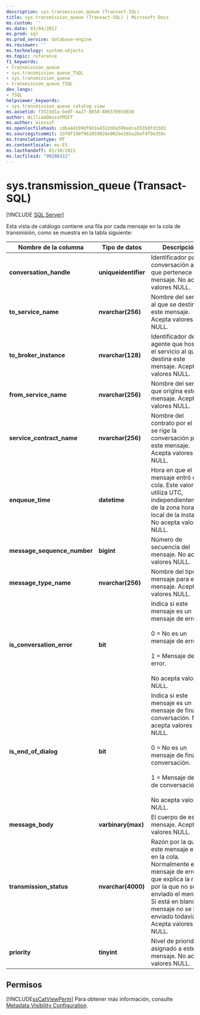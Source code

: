 ```yaml
---
description: sys.transmission_queue (Transact-SQL)
title: sys.transmission_queue (Transact-SQL) | Microsoft Docs
ms.custom: ''
ms.date: 03/04/2017
ms.prod: sql
ms.prod_service: database-engine
ms.reviewer: ''
ms.technology: system-objects
ms.topic: reference
f1_keywords:
- transmission_queue
- sys.transmission_queue_TSQL
- sys.transmission_queue
- transmission_queue_TSQL
dev_langs:
- TSQL
helpviewer_keywords:
- sys.transmission_queue catalog view
ms.assetid: f3515d1a-be8f-4a27-8058-8865f0919838
author: WilliamDAssafMSFT
ms.author: wiassaf
ms.openlocfilehash: cdba44109df8d1e4322dda59bedca35350fd33d2
ms.sourcegitcommit: 33f0f190f962059826e002be165a2bef4f9e350c
ms.translationtype: MT
ms.contentlocale: es-ES
ms.lasthandoff: 01/30/2021
ms.locfileid: "99208322"
---
```

# <a name="systransmission_queue-transact-sql"></a>sys.transmission_queue (Transact-SQL)
[!INCLUDE [SQL Server](../../includes/applies-to-version/sqlserver.md)]

  Esta vista de catálogo contiene una fila por cada mensaje en la cola de transmisión, como se muestra en la tabla siguiente:  
  
|Nombre de la columna|Tipo de datos|Descripción|  
|-----------------|---------------|-----------------|  
|**conversation_handle**|**uniqueidentifier**|Identificador para la conversación a la que pertenece este mensaje. No acepta valores NULL.|  
|**to_service_name**|**nvarchar(256)**|Nombre del servicio al que se destina este mensaje. Acepta valores NULL.|  
|**to_broker_instance**|**nvarchar(128)**|Identificador del agente que hospeda el servicio al que se destina este mensaje. Acepta valores NULL.|  
|**from_service_name**|**nvarchar(256)**|Nombre del servicio que origina este mensaje. Acepta valores NULL.|  
|**service_contract_name**|**nvarchar(256)**|Nombre del contrato por el que se rige la conversación para este mensaje. Acepta valores NULL.|  
|**enqueue_time**|**datetime**|Hora en que el mensaje entró en la cola. Este valor utiliza UTC, independientemente de la zona horaria local de la instancia. No acepta valores NULL.|  
|**message_sequence_number**|**bigint**|Número de secuencia del mensaje. No acepta valores NULL.|  
|**message_type_name**|**nvarchar(256)**|Nombre del tipo de mensaje para el mensaje. Acepta valores NULL.|  
|**is_conversation_error**|**bit**|Indica si este mensaje es un mensaje de error.<br /><br /> 0 = No es un mensaje de error.<br /><br /> 1 = Mensaje de error.<br /><br /> No acepta valores NULL.|  
|**is_end_of_dialog**|**bit**|Indica si este mensaje es un mensaje de final de conversación. No acepta valores NULL.<br /><br /> 0 = No es un mensaje de final de conversación.<br /><br /> 1 = Mensaje de final de conversación.<br /><br /> No acepta valores NULL.|  
|**message_body**|**varbinary(max)**|El cuerpo de este mensaje. Acepta valores NULL.|  
|**transmission_status**|**nvarchar(4000)**|Razón por la que este mensaje está en la cola. Normalmente es un mensaje de error que explica la razón por la que no se ha enviado el mensaje. Si está en blanco, el mensaje no se ha enviado todavía. Acepta valores NULL.|  
|**priority**|**tinyint**|Nivel de prioridad asignado a este mensaje. No acepta valores NULL.|  
  
## <a name="permissions"></a>Permisos  
 [!INCLUDE[ssCatViewPerm](../../includes/sscatviewperm-md.md)] Para obtener más información, consulte [Metadata Visibility Configuration](../../relational-databases/security/metadata-visibility-configuration.md).  
  
  
